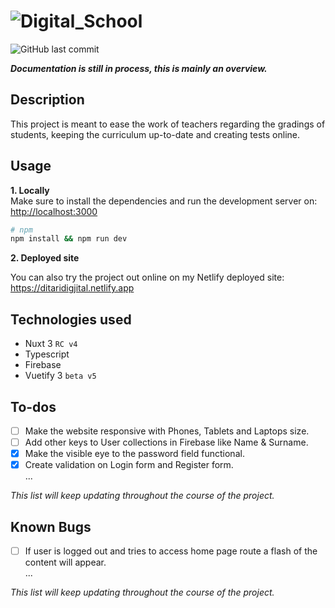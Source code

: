 # ![Digital_School](https://user-images.githubusercontent.com/59187988/177055866-4921317f-ce0f-4863-9e5f-c347dcd848dc.png)
![GitHub last commit](https://img.shields.io/github/last-commit/Endrit-seek/digitalschool)

***Documentation is still in process, this is mainly an overview.***

## Description

This project is meant to ease the work of teachers regarding the gradings of students, keeping the curriculum up-to-date and creating tests online.

## Usage

**1. Locally**  
Make sure to install the dependencies and run the development server on: <http://localhost:3000>

```bash
# npm
npm install && npm run dev
```

**2. Deployed site**

You can also try the project out online on my Netlify deployed site: <https://ditaridigjital.netlify.app>

## Technologies used

- Nuxt 3 `RC v4`
- Typescript
- Firebase
- Vuetify 3 `beta v5`

## To-dos

- [ ] Make the website responsive with Phones, Tablets and Laptops size.
- [ ] Add other keys to User collections in Firebase like Name & Surname.
- [x] Make the visible eye to the password field functional.
- [x] Create validation on Login form and Register form.  
...

*This list will keep updating throughout the course of the project.*

## Known Bugs

- [ ] If user is logged out and tries to access home page route a flash of the content will appear.  
...

*This list will keep updating throughout the course of the project.*
